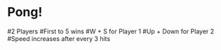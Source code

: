# Pong!

#2 Players
#First to 5 wins
#W + S for Player 1
#Up + Down for Player 2
#Speed increases after every 3 hits
